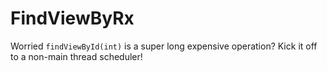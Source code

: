 # FindViewByRx

Worried `findViewById(int)` is a super long expensive operation? Kick it off to a non-main thread scheduler! 
